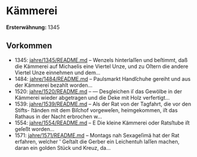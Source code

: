 # Kämmerei

**Ersterwähnung:** 1345

## Vorkommen
- 1345: [jahre/1345/README.md](../jahre/1345/README.md) – Wenzels hinterlaſſen und beſtimmt, daß die Kämmerei
auf Michaelis eine Viertel Unze, und zu Oſtern die andere
Viertel Unze einnehmen und dem...
- 1484: [jahre/1484/README.md](../jahre/1484/README.md) – Paulsmarkt Handſchuhe gereiht und
aus der Kämmerei bezahlt worden...
- 1520: [jahre/1520/README.md](../jahre/1520/README.md) – — Desgleichen iſ das Gewölbe in der Kämmerei wieder
abgetragen und die Deke mit Holz verfertigt...
- 1539: [jahre/1539/README.md](../jahre/1539/README.md) – Als der Rat von der Tagfahrt, die vor den Stifts-
ſtänden mit dem Biſchof vorgeweſen, heimgekommen, iſt das
Rathaus in der Nacht erbrochen w...
- 1554: [jahre/1554/README.md](../jahre/1554/README.md) – E Die kleine Kämmerei oder Ratsſtube iſt geſeßt worden...
- 1571: [jahre/1571/README.md](../jahre/1571/README.md) – Montags nah Sexageſimä hat der Rat erfahren,
welcher ' Geſtalt die Gerber ein Leichentuh laſſen machen,
daran ein golden Stück und Kreuz, da...
